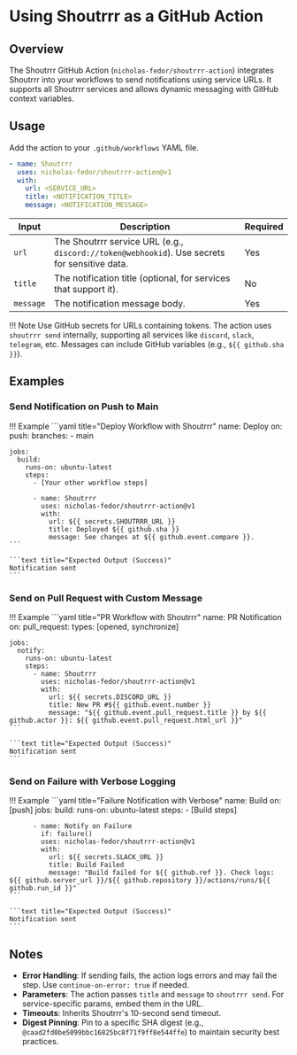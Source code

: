 # Using Shoutrrr as a GitHub Action

## Overview

The Shoutrrr GitHub Action (`nicholas-fedor/shoutrrr-action`) integrates Shoutrrr into your workflows to send notifications using service URLs. It supports all Shoutrrr services and allows dynamic messaging with GitHub context variables.

## Usage

Add the action to your `.github/workflows` YAML file.

```yaml title="Workflow Syntax Example"
- name: Shoutrrr
  uses: nicholas-fedor/shoutrrr-action@v1
  with:
    url: <SERVICE_URL>
    title: <NOTIFICATION_TITLE>
    message: <NOTIFICATION_MESSAGE>
```

| Input     | Description                                                                                   | Required |
|-----------|-----------------------------------------------------------------------------------------------|----------|
| `url`     | The Shoutrrr service URL (e.g., `discord://token@webhookid`). Use secrets for sensitive data. | Yes      |
| `title`   | The notification title (optional, for services that support it).                              | No       |
| `message` | The notification message body.                                                                | Yes      |

!!! Note
    Use GitHub secrets for URLs containing tokens. The action uses `shoutrrr send` internally, supporting all services like `discord`, `slack`, `telegram`, etc. Messages can include GitHub variables (e.g., `${{ github.sha }}`).

## Examples

<!-- markdownlint-disable -->
### Send Notification on Push to Main

!!! Example
    ```yaml title="Deploy Workflow with Shoutrrr"
    name: Deploy
    on:
      push:
        branches:
          - main

    jobs:
      build:
        runs-on: ubuntu-latest
        steps:
          - [Your other workflow steps]

          - name: Shoutrrr
            uses: nicholas-fedor/shoutrrr-action@v1
            with:
              url: ${{ secrets.SHOUTRRR_URL }}
              title: Deployed ${{ github.sha }}
              message: See changes at ${{ github.event.compare }}.
    ```

    ```text title="Expected Output (Success)"
    Notification sent
    ```

### Send on Pull Request with Custom Message

!!! Example
    ```yaml title="PR Workflow with Shoutrrr"
    name: PR Notification
    on:
      pull_request:
        types: [opened, synchronize]

    jobs:
      notify:
        runs-on: ubuntu-latest
        steps:
          - name: Shoutrrr
            uses: nicholas-fedor/shoutrrr-action@v1
            with:
              url: ${{ secrets.DISCORD_URL }}
              title: New PR #${{ github.event.number }}
              message: "${{ github.event.pull_request.title }} by ${{ github.actor }}: ${{ github.event.pull_request.html_url }}"
    ```

    ```text title="Expected Output (Success)"
    Notification sent
    ```

### Send on Failure with Verbose Logging

!!! Example
    ```yaml title="Failure Notification with Verbose"
    name: Build
    on: [push]
    jobs:
      build:
        runs-on: ubuntu-latest
        steps:
          - [Build steps]

          - name: Notify on Failure
            if: failure()
            uses: nicholas-fedor/shoutrrr-action@v1
            with:
              url: ${{ secrets.SLACK_URL }}
              title: Build Failed
              message: "Build failed for ${{ github.ref }}. Check logs: ${{ github.server_url }}/${{ github.repository }}/actions/runs/${{ github.run_id }}"
    ```

    ```text title="Expected Output (Success)"
    Notification sent
    ```
<!-- markdownlint-restore -->

## Notes

- **Error Handling**: If sending fails, the action logs errors and may fail the step. Use `continue-on-error: true` if needed.
- **Parameters**: The action passes `title` and `message` to `shoutrrr send`. For service-specific params, embed them in the URL.
- **Timeouts**: Inherits Shoutrrr's 10-second send timeout.
- **Digest Pinning**: Pin to a specific SHA digest (e.g., `@caad2fd0be5099bbc16825bc8f71f9ff8e544ffe`) to maintain security best practices.
